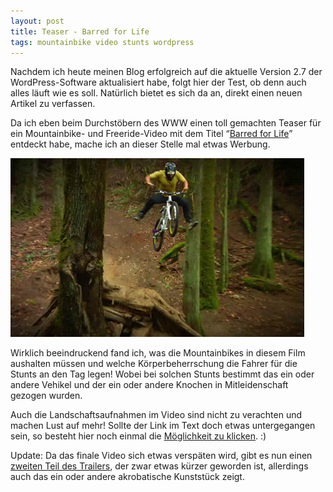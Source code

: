 ```yaml
---
layout: post
title: Teaser - Barred for Life
tags: mountainbike video stunts wordpress
---
```


Nachdem ich heute meinen Blog erfolgreich auf die aktuelle Version 2.7 der WordPress-Software aktualisiert habe, folgt hier der Test, ob denn auch alles läuft wie es soll. Natürlich bietet es sich da an, direkt einen neuen Artikel zu verfassen.

Da ich eben beim Durchstöbern des WWW einen toll gemachten Teaser für ein Mountainbike- und Freeride-Video mit dem Titel “[Barred for Life](http://vimeo.com/2349551)” entdeckt habe, mache ich an dieser Stelle mal etwas Werbung.

![Barred for Life](/images/2008-12-11/barred-for-life.jpg)

Wirklich beeindruckend fand ich, was die Mountainbikes in diesem Film aushalten müssen und welche Körperbeherrschung die Fahrer für die Stunts an den Tag legen! Wobei bei solchen Stunts bestimmt das ein oder andere Vehikel und der ein oder andere Knochen in Mitleidenschaft gezogen wurden.

Auch die Landschaftsaufnahmen im Video sind nicht zu verachten und machen Lust auf mehr! Sollte der Link im Text doch etwas untergegangen sein, so besteht hier noch einmal die [Möglichkeit zu klicken](http://vimeo.com/2349551). :)

Update: Da das finale Video sich etwas verspäten wird, gibt es nun einen [zweiten Teil des Trailers](http://vimeo.com/3682826), der zwar etwas kürzer geworden ist, allerdings auch das ein oder andere akrobatische Kunststück zeigt.

